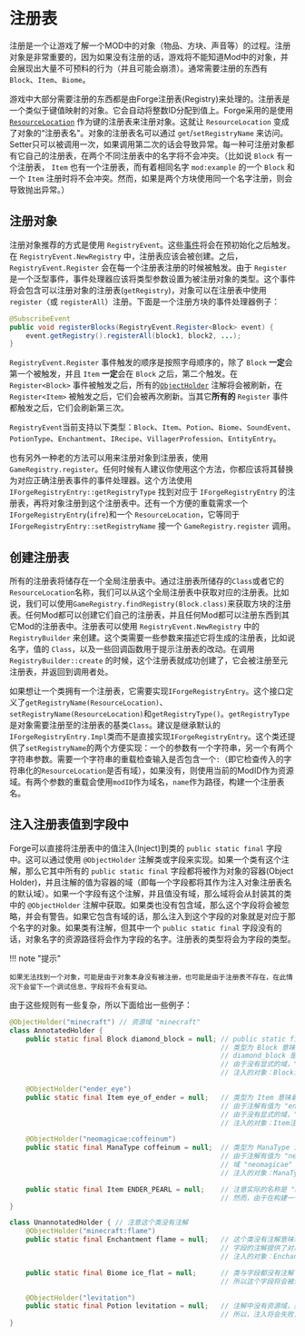 注册表
=====

注册是一个让游戏了解一个MOD中的对象（物品、方块、声音等）的过程。注册对象是非常重要的，因为如果没有注册的话，游戏将不能知道Mod中的对象，并会展现出大量不可预料的行为（并且可能会崩溃）。通常需要注册的东西有`Block`、`Item`、`Biome`。

游戏中大部分需要注册的东西都是由Forge注册表(Registry)来处理的。注册表是一个类似于键值映射的对象。它会自动将整数ID分配到值上。Forge采用的是使用 [`ResourceLocation`][ResourceLocation] 作为键的注册表来注册对象。这就让 `ResourceLocation` 变成了对象的“注册表名"。对象的注册表名可以通过 `get`/`setRegistryName` 来访问。Setter只可以被调用一次，如果调用第二次的话会导致异常。每一种可注册对象都有它自己的注册表，在两个不同注册表中的名字将不会冲突。（比如说 `Block` 有一个注册表， `Item` 也有一个注册表，而有着相同名字 `mod:example` 的一个 `Block` 和一个 `Item` 注册时将不会冲突。然而，如果是两个方块使用同一个名字注册，则会导致抛出异常。）

注册对象
-------

注册对象推荐的方式是使用 `RegistryEvent`。这些[事件](../events/intro.md)将会在预初始化之后触发。在 `RegistryEvent.NewRegistry` 中，注册表应该会被创建。之后，`RegistryEvent.Register` 会在每一个注册表注册的时候被触发。由于 `Register` 是一个泛型事件，事件处理器应该将类型参数设置为被注册对象的类型。这个事件将会包含可以注册对象的注册表(`getRegistry`)，对象可以在注册表中使用 `register`（或 `registerAll`）注册。下面是一个注册方块的事件处理器例子：

```java
@SubscribeEvent
public void registerBlocks(RegistryEvent.Register<Block> event) {
    event.getRegistry().registerAll(block1, block2, ...);
}
```

`RegistryEvent.Register` 事件触发的顺序是按照字母顺序的，除了 `Block` **一定**会第一个被触发，并且 `Item` **一定**会在 `Block` 之后，第二个触发。在 `Register<Block>` 事件被触发之后，所有的[`ObjectHolder`][ObjectHolder] 注解将会被刷新，在 `Register<Item>` 被触发之后，它们会被再次刷新。当其它**所有的** `Register` 事件都触发之后，它们会刷新第三次。

`RegistryEvent`当前支持以下类型：`Block`、`Item`、`Potion`、`Biome`、`SoundEvent`、`PotionType`、`Enchantment`、`IRecipe`、`VillagerProfession`、`EntityEntry`。

也有另外一种老的方法可以用来注册对象到注册表，使用 `GameRegistry.register`。任何时候有人建议你使用这个方法，你都应该将其替换为对应正确注册表事件的事件处理器。这个方法使用 `IForgeRegistryEntry::getRegistryType` 找到对应于 `IForgeRegistryEntry` 的注册表，再将对象注册到这个注册表中。还有一个方便的重载需求一个 `IForgeRegistryEntry`(`ifre`)和一个 `ResourceLocation`，它等同于 `IForgeRegistryEntry::setRegistryName` 接一个 `GameRegistry.register` 调用。

创建注册表
---------

所有的注册表将储存在一个全局注册表中。通过注册表所储存的`Class`或者它的`ResourceLocation`名称，我们可以从这个全局注册表中获取对应的注册表。比如说，我们可以使用`GameRegistry.findRegistry(Block.class)`来获取方块的注册表。任何Mod都可以创建它们自己的注册表，并且任何Mod都可以注册东西到其它Mod的注册表中。注册表可以使用 `RegistryEvent.NewRegistry` 中的 `RegistryBuilder` 来创建。这个类需要一些参数来描述它将生成的注册表，比如说名字，值的 `Class`，以及一些回调函数用于提示注册表的改动。在调用 `RegistryBuilder::create` 的时候，这个注册表就成功创建了，它会被注册至元注册表，并返回到调用者处。

如果想让一个类拥有一个注册表，它需要实现`IForgeRegistryEntry`。这个接口定义了`getRegistryName(ResourceLocation)`、`setRegistryName(ResourceLocation)`和`getRegistryType()`。`getRegistryType`是对象需要注册至的注册表的基类`Class`。建议是继承默认的`IForgeRegistryEntry.Impl`类而不是直接实现`IForgeRegistryEntry`。这个类还提供了`setRegistryName`的两个方便实现：一个的参数有一个字符串，另一个有两个字符串参数。需要一个字符串的重载检查输入是否包含一个`:`（即它检查传入的字符串化的`ResourceLocation`是否有域），如果没有，则使用当前的ModID作为资源域。有两个参数的重载会使用`modID`作为域名，`name`作为路径，构建一个注册表名。

注入注册表值到字段中
------------------

Forge可以直接将注册表中的值注入(Inject)到类的 `public static final` 字段中。这可以通过使用 `@ObjectHolder` 注解类或字段来实现。如果一个类有这个注解，那么它其中所有的 `public static final` 字段都将被作为对象的容器(Object Holder)，并且注解的值为容器的域（即每一个字段都将其作为注入对象注册表名的默认域）。如果一个字段有这个注解，并且值没有域，那么域将会从封装其的类中的 `@ObjectHolder` 注解中获取。如果类也没有包含域，那么这个字段将会被忽略，并会有警告。如果它包含有域的话，那么注入到这个字段的对象就是对应于那个名字的对象。如果类有注解，但其中一个 `public static final` 字段没有的话，对象名字的资源路径将会作为字段的名字。注册表的类型将会为字段的类型。

!!! note "提示"

	如果无法找到一个对象，可能是由于对象本身没有被注册，也可能是由于注册表不存在，在此情况下会留下一个调试信息，字段将不会有变动。

由于这些规则有一些复杂，所以下面给出一些例子：

```java
@ObjectHolder("minecraft") // 资源域 "minecraft"
class AnnotatedHolder {
    public static final Block diamond_block = null; // public static final 是必须的
                                                    // 类型为 Block 意味着 Block 的注册表将会被调用
                                                    // diamond_block 是字段名称，由于字段没有被注解，它会作为资源路径
                                                    // 由于没有显式的域，"minecraft" 从类中继承下来
                                                    // 注入的对象：Block注册表中的 "minecraft:diamond_block"

    @ObjectHolder("ender_eye")
    public static final Item eye_of_ender = null;   // 类型为 Item 意味着 Item 的注册表将会被调用
                                                    // 由于注解有值为 "ender_eye"，这将会覆盖字段的名称
                                                    // 由于没有显式的域，"minecraft" 从类中继承下来
                                                    // 注入的对象：Item注册表中的 "minecraft:ender_eye"

    @ObjectHolder("neomagicae:coffeinum")
    public static final ManaType coffeinum = null;  // 类型为 ManaType 意味着 ManaType 的注册表将会被调用。显然这是一个Mod中的注册表
                                                    // 由于注解有值为 "neomagicae:coffeinum"，这将会重写字段的名称
                                                    // 域 "neomagicae" 是显式的，这将会覆盖类的默认值 "minecraft"
                                                    // 注入的对象：ManaType注册表中的 "neomagicae:coffeinum"

    public static final Item ENDER_PEARL = null;    // 注意实际的名称是 "minecraft:ender_pearl"，而不是 "minecraft:ENDER_PEARL"
                                                    // 然而，由于在构建一个 ResourceLocation 时会让所有字母变为小写，所以这个能够正常工作
}

class UnannotatedHolder { // 注意这个类没有注解
    @ObjectHolder("minecraft:flame")
    public static final Enchantment flame = null;   // 这个类没有注解意味着没有能够继承的域
                                                    // 字段的注解提供了对象的所有信息
                                                    // 注入的对象：Enchantment注册表中的 "minecraft:flame"

    public static final Biome ice_flat = null;      // 类与字段都没有注解
                                                    // 所以这个字段将会被忽略

    @ObjectHolder("levitation")
    public static final Potion levitation = null;   // 注解中没有资源域，并且也没有通过类注解指定的默认值
                                                    // 所以，注入将会失败，这个字段需要一个域，或者类需要一个注解
}
```

[ResourceLocation]: resources.md#resourcelocation
[ObjectHolder]: #_4
